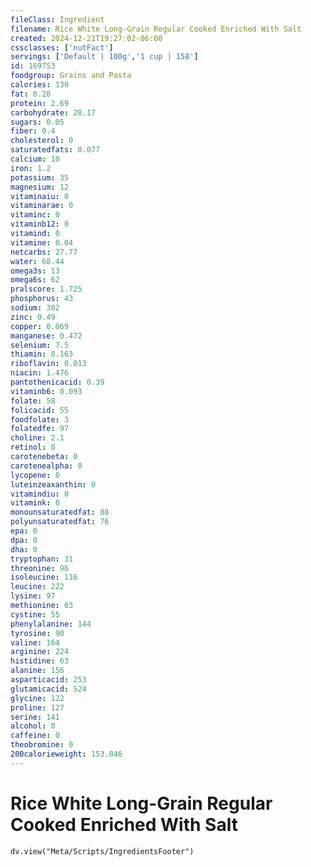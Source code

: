 ```yaml
---
fileClass: Ingredient
filename: Rice White Long-Grain Regular Cooked Enriched With Salt
created: 2024-12-21T19:27:02-06:00
cssclasses: ['nutFact']
servings: ['Default | 100g','1 cup | 158']
id: 169753
foodgroup: Grains and Pasta
calories: 130
fat: 0.28
protein: 2.69
carbohydrate: 28.17
sugars: 0.05
fiber: 0.4
cholesterol: 0
saturatedfats: 0.077
calcium: 10
iron: 1.2
potassium: 35
magnesium: 12
vitaminaiu: 0
vitaminarae: 0
vitaminc: 0
vitaminb12: 0
vitamind: 0
vitamine: 0.04
netcarbs: 27.77
water: 68.44
omega3s: 13
omega6s: 62
pralscore: 1.725
phosphorus: 43
sodium: 382
zinc: 0.49
copper: 0.069
manganese: 0.472
selenium: 7.5
thiamin: 0.163
riboflavin: 0.013
niacin: 1.476
pantothenicacid: 0.39
vitaminb6: 0.093
folate: 58
folicacid: 55
foodfolate: 3
folatedfe: 97
choline: 2.1
retinol: 0
carotenebeta: 0
carotenealpha: 0
lycopene: 0
luteinzeaxanthin: 0
vitamindiu: 0
vitamink: 0
monounsaturatedfat: 88
polyunsaturatedfat: 76
epa: 0
dpa: 0
dha: 0
tryptophan: 31
threonine: 96
isoleucine: 116
leucine: 222
lysine: 97
methionine: 63
cystine: 55
phenylalanine: 144
tyrosine: 90
valine: 164
arginine: 224
histidine: 63
alanine: 156
asparticacid: 253
glutamicacid: 524
glycine: 122
proline: 127
serine: 141
alcohol: 0
caffeine: 0
theobromine: 0
200calorieweight: 153.846
---
```


# Rice White Long-Grain Regular Cooked Enriched With Salt

```dataviewjs
dv.view("Meta/Scripts/IngredientsFooter")
```